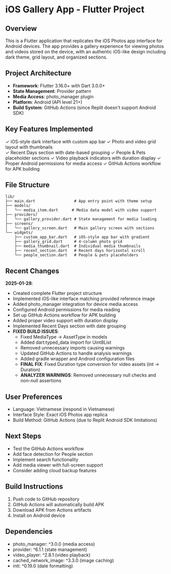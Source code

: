 # iOS Gallery App - Flutter Project

## Overview
This is a Flutter application that replicates the iOS Photos app interface for Android devices. The app provides a gallery experience for viewing photos and videos stored on the device, with an authentic iOS-like design including dark theme, grid layout, and organized sections.

## Project Architecture
- **Framework**: Flutter 3.16.0+ with Dart 3.0.0+
- **State Management**: Provider pattern
- **Media Access**: photo_manager plugin
- **Platform**: Android (API level 21+)
- **Build System**: GitHub Actions (since Replit doesn't support Android SDK)

## Key Features Implemented
✓ iOS-style dark interface with custom app bar
✓ Photo and video grid layout with thumbnails  
✓ Recent Days section with date-based grouping
✓ People & Pets placeholder sections
✓ Video playback indicators with duration display
✓ Proper Android permissions for media access
✓ GitHub Actions workflow for APK building

## File Structure
```
lib/
├── main.dart                 # App entry point with theme setup
├── models/
│   └── media_item.dart      # Media data model with video support
├── providers/
│   └── gallery_provider.dart # State management for media loading
├── screens/
│   └── gallery_screen.dart   # Main gallery screen with sections
└── widgets/
    ├── custom_app_bar.dart   # iOS-style app bar with gradient
    ├── gallery_grid.dart     # 4-column photo grid
    ├── media_thumbnail.dart  # Individual media thumbnails
    ├── recent_section.dart   # Recent days horizontal scroll
    └── people_section.dart   # People & pets placeholders
```

## Recent Changes
**2025-01-28**: 
- Created complete Flutter project structure
- Implemented iOS-like interface matching provided reference image
- Added photo_manager integration for device media access
- Configured Android permissions for media reading
- Set up GitHub Actions workflow for APK building
- Added proper video support with duration display
- Implemented Recent Days section with date grouping
- **FIXED BUILD ISSUES**: 
  - Fixed MediaType → AssetType in models
  - Added dart:typed_data import for Uint8List  
  - Removed unnecessary imports causing warnings
  - Updated GitHub Actions to handle analysis warnings
  - Added gradle wrapper and Android configuration files
  - **FINAL FIX**: Fixed Duration type conversion for video assets (int → Duration)
  - **ANALYZER WARNINGS**: Removed unnecessary null checks and non-null assertions

## User Preferences
- Language: Vietnamese (respond in Vietnamese)
- Interface Style: Exact iOS Photos app replica
- Build Method: GitHub Actions (due to Replit Android SDK limitations)

## Next Steps
- Test the GitHub Actions workflow
- Add face detection for People section
- Implement search functionality
- Add media viewer with full-screen support
- Consider adding cloud backup features

## Build Instructions
1. Push code to GitHub repository
2. GitHub Actions will automatically build APK
3. Download APK from Actions artifacts
4. Install on Android device

## Dependencies
- photo_manager: ^3.0.0 (media access)
- provider: ^6.1.1 (state management) 
- video_player: ^2.8.1 (video playback)
- cached_network_image: ^3.3.0 (image caching)
- intl: ^0.19.0 (date formatting)